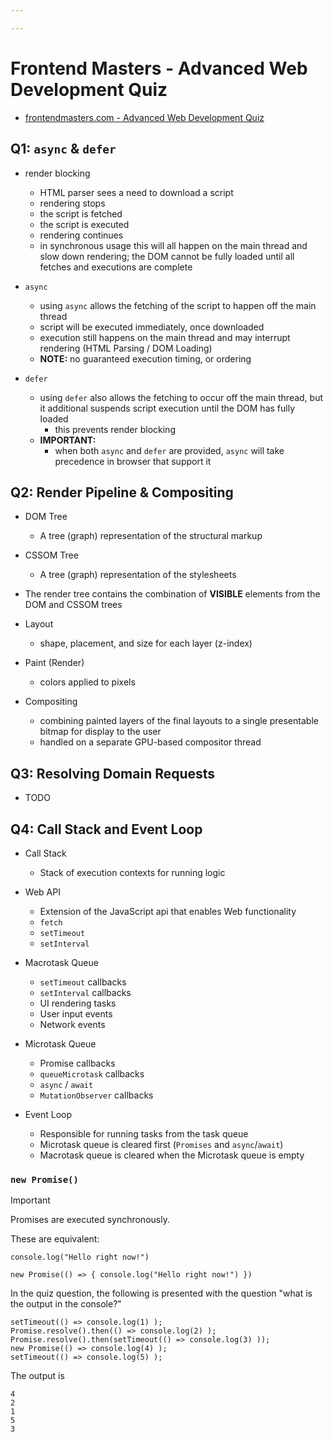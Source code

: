 ```yaml
---

---
```

# Frontend Masters - Advanced Web Development Quiz 

- [frontendmasters.com - Advanced Web Development Quiz](https://frontendmasters.com/courses/web-dev-quiz/)

## Q1: `async` & `defer`

- render blocking
    - HTML parser sees a need to download a script
    - rendering stops
    - the script is fetched 
    - the script is executed 
    - rendering continues
    - in synchronous usage this will all happen on the main thread and slow down rendering; the DOM cannot be fully loaded until all fetches and executions are complete

- `async`
    - using `async` allows the fetching of the script to happen off the main thread
    - script will be executed immediately, once downloaded
    - execution still happens on the main thread and may interrupt rendering (HTML Parsing / DOM Loading)
    - **NOTE:** no guaranteed execution timing, or ordering

- `defer`
    - using `defer` also allows the fetching to occur off the main thread, but it additional suspends script execution until the DOM has fully loaded
        - this prevents render blocking
    - **IMPORTANT:**
        - when both `async` and `defer` are provided, `async` will take precedence in browser that support it 


## Q2: Render Pipeline & Compositing

- DOM Tree
    - A tree (graph) representation of the structural markup

- CSSOM Tree 
    - A tree (graph) representation of the stylesheets

- The render tree contains the combination of **VISIBLE** elements from the DOM and CSSOM trees

- Layout
    - shape, placement, and size for each layer (z-index)

- Paint (Render)
    - colors applied to pixels

- Compositing 
    - combining painted layers of the final layouts to a single presentable bitmap for display to the user
    - handled on a separate GPU-based compositor thread


## Q3: Resolving Domain Requests

- TODO

## Q4: Call Stack and Event Loop

- Call Stack
    - Stack of execution contexts for running logic

- Web API 
    - Extension of the JavaScript api that enables Web functionality 
    - `fetch`
    - `setTimeout`
    - `setInterval`

- Macrotask Queue
    - `setTimeout` callbacks
    - `setInterval` callbacks 
    - UI rendering tasks
    - User input events
    - Network events

- Microtask Queue
    - Promise callbacks 
    - `queueMicrotask` callbacks 
    - `async` / `await` 
    - `MutationObserver` callbacks

- Event Loop
    - Responsible for running tasks from the task queue 
    - Microtask queue is cleared first (`Promises` and `async`/`await`)
    - Macrotask queue is cleared when the Microtask queue is empty


### `new Promise()`

> [!IMPORTANT] 
> Promises are executed synchronously.

These are equivalent:

```
console.log("Hello right now!")
```

```
new Promise(() => { console.log("Hello right now!") })
```

In the quiz question, the following is presented with the question "what is the output in the console?" 

``` 
setTimeout(() => console.log(1) );
Promise.resolve().then(() => console.log(2) );
Promise.resolve().then(setTimeout(() => console.log(3) ));
new Promise(() => console.log(4) );
setTimeout(() => console.log(5) );
```

The output is

```
4 
2 
1 
5 
3
```
